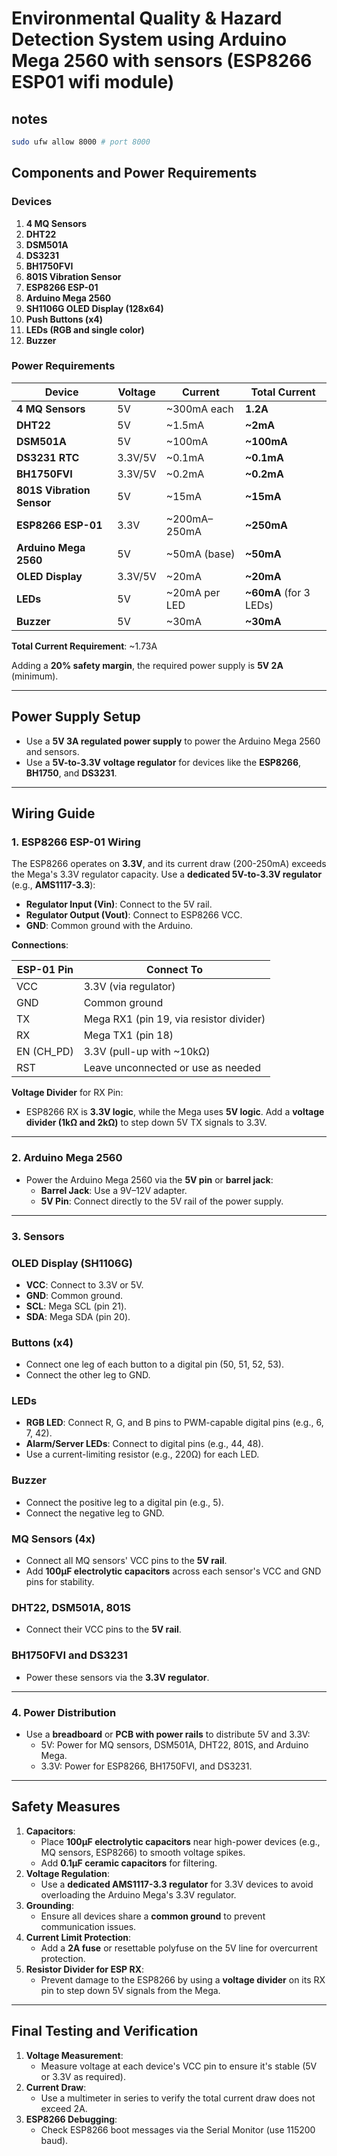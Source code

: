 # Environmental Quality & Hazard Detection System using Arduino Mega 2560 with sensors (ESP8266 ESP01 wifi module)

## notes
```bash
sudo ufw allow 8000 # port 8000
```

## **Components and Power Requirements**

### **Devices**

1. **4 MQ Sensors**
2. **DHT22**
3. **DSM501A**
4. **DS3231**
5. **BH1750FVI**
6. **801S Vibration Sensor**
7. **ESP8266 ESP-01**
8. **Arduino Mega 2560**
9. **SH1106G OLED Display (128x64)**
10. **Push Buttons (x4)**
11. **LEDs (RGB and single color)**
12. **Buzzer**

### **Power Requirements**

| **Device** | **Voltage** | **Current** | **Total Current** |
| --- | --- | --- | --- |
| **4 MQ Sensors** | 5V | ~300mA each | **1.2A** |
| **DHT22** | 5V | ~1.5mA | **~2mA** |
| **DSM501A** | 5V | ~100mA | **~100mA** |
| **DS3231 RTC** | 3.3V/5V | ~0.1mA | **~0.1mA** |
| **BH1750FVI** | 3.3V/5V | ~0.2mA | **~0.2mA** |
| **801S Vibration Sensor** | 5V | ~15mA | **~15mA** |
| **ESP8266 ESP-01** | 3.3V | ~200mA–250mA | **~250mA** |
| **Arduino Mega 2560** | 5V | ~50mA (base) | **~50mA** |
| **OLED Display** | 3.3V/5V | ~20mA | **~20mA** |
| **LEDs** | 5V | ~20mA per LED | **~60mA** (for 3 LEDs) |
| **Buzzer** | 5V | ~30mA | **~30mA** |

**Total Current Requirement**: ~1.73A

Adding a **20% safety margin**, the required power supply is **5V 2A** (minimum).

---

## **Power Supply Setup**

- Use a **5V 3A regulated power supply** to power the Arduino Mega 2560 and sensors.
- Use a **5V-to-3.3V voltage regulator** for devices like the **ESP8266**, **BH1750**, and **DS3231**.

---

## **Wiring Guide**

### **1. ESP8266 ESP-01 Wiring**

The ESP8266 operates on **3.3V**, and its current draw (200-250mA) exceeds the Mega's 3.3V regulator capacity. Use a **dedicated 5V-to-3.3V regulator** (e.g., **AMS1117-3.3**):

- **Regulator Input (Vin)**: Connect to the 5V rail.
- **Regulator Output (Vout)**: Connect to ESP8266 VCC.
- **GND**: Common ground with the Arduino.

**Connections**:

| ESP-01 Pin | Connect To |
| ----------- | ----------- |
| VCC | 3.3V (via regulator) |
| GND | Common ground |
| TX | Mega RX1 (pin 19, via resistor divider) |
| RX | Mega TX1 (pin 18) |
| EN (CH_PD) | 3.3V (pull-up with ~10kΩ) |
| RST | Leave unconnected or use as needed |

**Voltage Divider** for RX Pin:

- ESP8266 RX is **3.3V logic**, while the Mega uses **5V logic**. Add a **voltage divider (1kΩ and 2kΩ)** to step down 5V TX signals to 3.3V.

---

### **2. Arduino Mega 2560**

- Power the Arduino Mega 2560 via the **5V pin** or **barrel jack**:
    - **Barrel Jack**: Use a 9V–12V adapter.
    - **5V Pin**: Connect directly to the 5V rail of the power supply.

---

### **3. Sensors**

### **OLED Display (SH1106G)**

- **VCC**: Connect to 3.3V or 5V.
- **GND**: Common ground.
- **SCL**: Mega SCL (pin 21).
- **SDA**: Mega SDA (pin 20).

### **Buttons (x4)**

- Connect one leg of each button to a digital pin (50, 51, 52, 53).
- Connect the other leg to GND.

### **LEDs**

- **RGB LED**: Connect R, G, and B pins to PWM-capable digital pins (e.g., 6, 7, 42).
- **Alarm/Server LEDs**: Connect to digital pins (e.g., 44, 48).
- Use a current-limiting resistor (e.g., 220Ω) for each LED.

### **Buzzer**

- Connect the positive leg to a digital pin (e.g., 5).
- Connect the negative leg to GND.

### **MQ Sensors (4x)**

- Connect all MQ sensors' VCC pins to the **5V rail**.
- Add **100µF electrolytic capacitors** across each sensor's VCC and GND pins for stability.

### **DHT22, DSM501A, 801S**

- Connect their VCC pins to the **5V rail**.

### **BH1750FVI and DS3231**

- Power these sensors via the **3.3V regulator**.

---

### **4. Power Distribution**

- Use a **breadboard** or **PCB with power rails** to distribute 5V and 3.3V:
    - 5V: Power for MQ sensors, DSM501A, DHT22, 801S, and Arduino Mega.
    - 3.3V: Power for ESP8266, BH1750FVI, and DS3231.

---

## **Safety Measures**

1. **Capacitors**:
    - Place **100µF electrolytic capacitors** near high-power devices (e.g., MQ sensors, ESP8266) to smooth voltage spikes.
    - Add **0.1µF ceramic capacitors** for filtering.
2. **Voltage Regulation**:
    - Use a **dedicated AMS1117-3.3 regulator** for 3.3V devices to avoid overloading the Arduino Mega's 3.3V regulator.
3. **Grounding**:
    - Ensure all devices share a **common ground** to prevent communication issues.
4. **Current Limit Protection**:
    - Add a **2A fuse** or resettable polyfuse on the 5V line for overcurrent protection.
5. **Resistor Divider for ESP RX**:
    - Prevent damage to the ESP8266 by using a **voltage divider** on its RX pin to step down 5V signals from the Mega.

---

## **Final Testing and Verification**

1. **Voltage Measurement**:
    - Measure voltage at each device's VCC pin to ensure it's stable (5V or 3.3V as required).
2. **Current Draw**:
    - Use a multimeter in series to verify the total current draw does not exceed 2A.
3. **ESP8266 Debugging**:
    - Check ESP8266 boot messages via the Serial Monitor (use 115200 baud).
